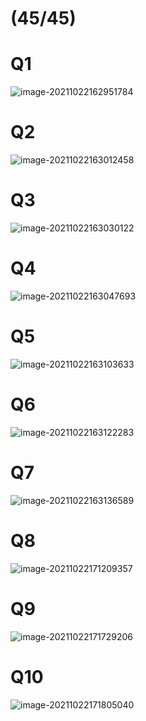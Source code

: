 # (45/45)

# Q1

<img src="D:\dev\AllNote\.mdnote\assets\image-20211022162951784.png" alt="image-20211022162951784" style="zoom:100%;" />



# Q2

![image-20211022163012458](D:\dev\AllNote\.mdnote\assets\image-20211022163012458.png)

# Q3

<img src="D:\dev\AllNote\.mdnote\assets\image-20211022163030122.png" alt="image-20211022163030122" style="zoom:100%;" />

# Q4

![image-20211022163047693](D:\dev\AllNote\.mdnote\assets\image-20211022163047693.png)

# Q5

![image-20211022163103633](D:\dev\AllNote\.mdnote\assets\image-20211022163103633.png)

# Q6

![image-20211022163122283](D:\dev\AllNote\.mdnote\assets\image-20211022163122283.png)

# Q7

![image-20211022163136589](D:\dev\AllNote\.mdnote\assets\image-20211022163136589.png)

# Q8

![image-20211022171209357](D:\dev\AllNote\.mdnote\assets\image-20211022171209357.png)

# Q9

![image-20211022171729206](D:\dev\AllNote\.mdnote\assets\image-20211022171729206.png)

# Q10

![image-20211022171805040](D:\dev\AllNote\.mdnote\assets\image-20211022171805040.png)

